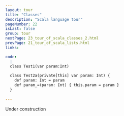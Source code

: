```yaml
---
layout: tour
title: "Classes"
description: "Scala language tour"
pageNumber: 22
isLast: false
group: tour
nextPage: 23_tour_of_scala_classes_2.html
prevPage: 21_tour_of_scala_lists.html
links:

code:
  |
  class Test1(var param:Int)  
  
  class Test2a(private[this] var param: Int) {  
    def param: Int = param  
    def param_=(param: Int) { this.param = param }  
  }  
  
---
```


Under construction